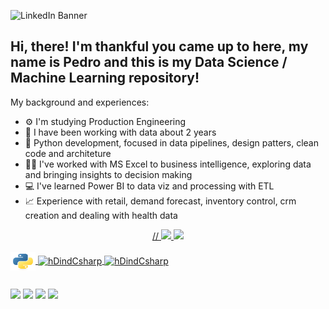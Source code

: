 ![LinkedIn Banner](https://user-images.githubusercontent.com/102533459/181776801-e6e20e12-415c-4eab-acb9-9c4e16672c87.png)


## Hi, there! I'm thankful you came up to here, my name is Pedro and this is my Data Science / Machine Learning repository!

My background and experiences:

- ⚙ I'm studying Production Engineering
- 🎲 I have been working with data about 2 years
- 🐍 Python development, focused in data pipelines, design patters, clean code and architeture
- 👨‍💻 I've worked with MS Excel to business intelligence, exploring data and bringing insights to decision making
- 💻 I've learned Power BI to data viz and processing with ETL
- 📈 Experience with retail, demand forecast, inventory control, crm creation and dealing with health data

<div align="center">
  <a href="https://github.com/hdind">
 // <img height="180em" src="https://github-readme-stats.vercel.app/api?username=hdind&show_icons=true&theme=dracula&include_all_commits=true&count_private=true"/>
  <img height="180em" src="https://github-readme-stats.vercel.app/api/top-langs/?username=hdind&layout=compact&langs_count=7&theme=dracula"/>
</div>

<div style="display: inline_block"><br>
  <img align="center" alt="hDindPython" height="30" width="40" src="https://raw.githubusercontent.com/devicons/devicon/master/icons/python/python-original.svg">
  <img align="center" alt="hDindCsharp" height="30" width="40" src="https://cdn.jsdelivr.net/gh/devicons/devicon/icons/jupyter/jupyter-original-wordmark.svg">
  <img align="center" alt="hDindCsharp" height="30" width="40" src="https://cdn.jsdelivr.net/gh/devicons/devicon/icons/mysql/mysql-plain-wordmark.svg">
</div>

##

<div> 
 	<a href="https://www.linkedin.com/in/pedrohfogacas/" target="_blank"><img src="https://img.shields.io/badge/LinkedIn-0077B5?style=for-the-badge&logo=linkedin&logoColor=white" target="_blank"></a>
 <a href="https://api.whatsapp.com/send?phone=5515988199888&text=Ol%C3%A1!" target="_blank"><img src="https://img.shields.io/badge/WhatsApp-25D366?style=for-the-badge&logo=whatsapp&logoColor=white" target="_blank"></a> 
  <a href = "mailto:pedrofogaca@gmail.com"><img src="https://img.shields.io/badge/Gmail-D14836?style=for-the-badge&logo=gmail&logoColor=white" target="_blank"></a>
  <a href="https://medium.com/@pedrofogacami" target="_blank"><img src="https://img.shields.io/badge/Medium-12100E?style=for-the-badge&logo=medium&logoColor=white" target="_blank"></a> 
</div>
